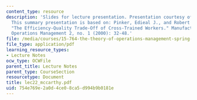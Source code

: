 ```yaml
---
content_type: resource
description: 'Slides for lecture presentation. Presentation courtesy of Dan McCarthy.
  This summary presentation is based on: Pinker, Edieal J., and Robert A. Shumsky.
  "The Efficiency-Quality Trade-Off of Cross-Trained Workers." Manufacturing and Service
  Operations Management 2, no. 1 (2000): 32-48.'
file: /media/courses/15-764-the-theory-of-operations-management-spring-2004/754e769e2a0d4ce08ca5d994b9b0181e_lec22_mccarthy.pdf
file_type: application/pdf
learning_resource_types:
- Lecture Notes
ocw_type: OCWFile
parent_title: Lecture Notes
parent_type: CourseSection
resourcetype: Document
title: lec22_mccarthy.pdf
uid: 754e769e-2a0d-4ce0-8ca5-d994b9b0181e
---
```

